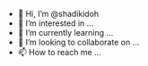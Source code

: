 - 👋 Hi, I’m @shadikidoh
- 👀 I’m interested in ...
- 🌱 I’m currently learning ...
- 💞️ I’m looking to collaborate on ...
- 📫 How to reach me ...

<!---
shadikidoh/shadikidoh is a ✨ special ✨ repository because its `README.md` (this file) appears on your GitHub profile.
You can click the Preview link to take a look at your changes.
--->
